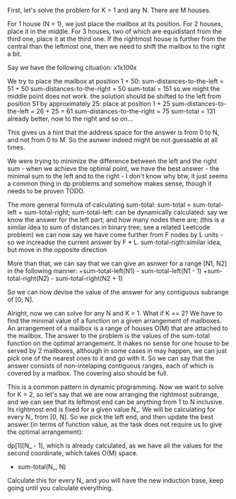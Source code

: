 First, let's solve the problem for K = 1 and any N.
There are M houses.

For 1 house (N = 1), we just place the mailbox at its position.
For 2 houses, place it in the middle.
For 3 houses, two of which are equidistant from the third one, place it at
the third one. If the rightmost house is further from the central than the
leftmost one, then we need to shift the mailbox to the right a bit.

Say we have the following cituation:
x1x100x

We try to place the mailbox at position 1 + 50:
sum-distances-to-the-left = 51 + 50
sum-distances-to-the-right = 50
sum-total = 151
so we might the middle point does not work.
the solution should be shifted to the left from position 51 by
approximately 25:
place at position 1 + 25
sum-distances-to-the-left = 26 + 25 = 61
sum-distances-to-the-right = 75
sum-total = 131
already better, now to the right and so on...

This gives us a hint that the address space for the answer is from
0 to N, and not from 0 to M. So the asnwer indeed might be not guessable
at all times.

We were trying to minimize the difference between the left and the right
sum - when we achieve the optimal point, we have the best answer - the
minimal sum to the left and to the right - I don't know why btw, it just
seems a common thing in dp problems and somehow makes sense, though it
needs to be proven TODO.

The more general formula of calculating sum-total:
sum-total = sum-total-left + sum-total-right;
sum-total-left: can be dynamically calculated:
		say we know the answer for the left part;
		and how many nodes there are;
		(this is a similar idea to sum of distances in binary
		tree; see a related Leetcode problem)
		we can now say we have come further from F nodes by
		L units - so we increadse the current answer by
		F * L.
sum-total-rigth:similar idea, but move in the opposite direction

More than that, we can say that we can give an asnwer for a range
[N1, N2] in the following manner:
+sum-total-left(N1) - sum-total-left(N1 - 1)
+sum-total-right(N2) - sum-total-right(N2 + 1)

So we can now devise the value of the answer for any contiguous subrange
of [0; N].

Alright, now we can solve for any N and K = 1. What if K == 2?
We have to find the minimal value of a function on a given arrangement of
mailboxes. An arrangement of a mailbox is a range of houses O(M) that
are attached to the mailbox. The answer to the problem is the values of
the sum-total function on the optimal arrangement. It makes no sense for
one house to be served by 2 mailboxes, although in some cases in may
happen, we can just pick one of the nearest ones to it and go with it.
So we can say that the answer consists of non-intelaping contiguous
ranges, each of which is covered by a mailbox. The covering also should be
full.

This is a common pattern in dynamic programming. Now we want to solve for
K = 2, so let's say that we are now arranging the rightmost subrange, and
we can see that its leftmost end can be anything from 1 to N inclusive.
Its rightmost end is fixed for a given value N_. We will be calculating
for every N_ from [0, N]. So we pick the left end, and then update the
best answer (in terms of function value, as the task does not require us
to give the optimal arrangement):

dp[1][N_ - 1], which is already calculated, as we have all the values for
the second coordinate, which takes O(M) space.
+ sum-total(N_, N)

Calculate this for every N_ and you will have the new induction base,
keep going until you calculate everything.